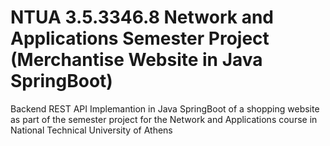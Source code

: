 # NTUA 3.5.3346.8 Network and Applications Semester Project (Merchantise Website in Java SpringBoot)

Backend REST API Implemantion in Java SpringBoot of a shopping website as part of the semester project for the Network and Applications course in National Technical University of Athens

